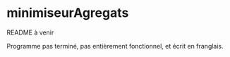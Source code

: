 # minimiseurAgregats

README à venir

Programme pas terminé, pas entièrement fonctionnel, et écrit en franglais.
